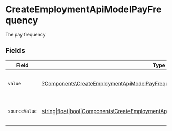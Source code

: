 # CreateEmploymentApiModelPayFrequency

The pay frequency


## Fields

| Field                                                                                                                                                                  | Type                                                                                                                                                                   | Required                                                                                                                                                               | Description                                                                                                                                                            | Example                                                                                                                                                                |
| ---------------------------------------------------------------------------------------------------------------------------------------------------------------------- | ---------------------------------------------------------------------------------------------------------------------------------------------------------------------- | ---------------------------------------------------------------------------------------------------------------------------------------------------------------------- | ---------------------------------------------------------------------------------------------------------------------------------------------------------------------- | ---------------------------------------------------------------------------------------------------------------------------------------------------------------------- |
| `value`                                                                                                                                                                | [?Components\CreateEmploymentApiModelPayFrequencyValue](../../Models/Components/CreateEmploymentApiModelPayFrequencyValue.md)                                          | :heavy_minus_sign:                                                                                                                                                     | The pay frequency of the job postings.                                                                                                                                 | hourly                                                                                                                                                                 |
| `sourceValue`                                                                                                                                                          | [string\|float\|bool\|Components\CreateEmploymentApiModelSourceValuePayFrequency4\|array\|null](../../Models/Components/CreateEmploymentApiModelPayFrequencySourceValue.md) | :heavy_minus_sign:                                                                                                                                                     | The source value of the pay frequency.                                                                                                                                 | Hourly                                                                                                                                                                 |